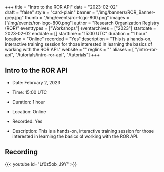 +++
title = "Intro to the ROR API" 
date = "2023-02-02"  
draft = "false" 
style = "card-plain" 
banner = "/img/banners/ROR_Banner-grey.jpg" 
thumb = "/img/events/ror-logo-800.png" 
images = ['/img/events/ror-logo-800.png']
author = "Research Organization Registry (ROR)" 
eventtypes = ["Workshops"]
eventarchives = ["2023"]
startdate = 2023-02-02
enddate = []
starttime = "15:00 UTC"
duration = "1 hour"
location = "Online"
recorded = "Yes"
description = "This is a hands-on, interactive training session for those interested in learning the basics of working with the ROR API."
website = ""
reglink = ""
aliases = [ 
"/intro-ror-api",
"/tutorials/intro-ror-api",
"/tutorials"]
+++

## Intro to the ROR API 

* Date: February 2, 2023

* Time: 15:00 UTC

* Duration: 1 hour

* Location: Online

* Recorded: Yes

* Description: This is a hands-on, interactive training session for those interested in learning the basics of working with the ROR API.


## Recording 

{{< youtube id="Lf0z5ob_J9Y" >}}

 

